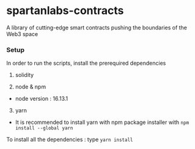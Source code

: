 # spartanlabs-contracts

A library of cutting-edge smart contracts pushing the boundaries of the Web3 space

### Setup

In order to run the scripts, install the prerequired dependencies
1. solidity

2. node & npm
- node version : 16.13.1

3. yarn
- It is recommended to install yarn with npm package installer with `npm install --global yarn`

To install all the dependencies : type `yarn install`


